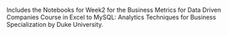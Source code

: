 Includes the Notebooks for Week2 for the Business Metrics for Data Driven Companies Course in Excel to MySQL: Analytics Techniques for Business Specialization by Duke University.
